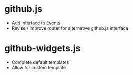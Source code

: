 # github.js
- Add interface to Events
- Revise / improve router for alternative github.js interface

# github-widgets.js
- Complete default templates
- Allow for custom template